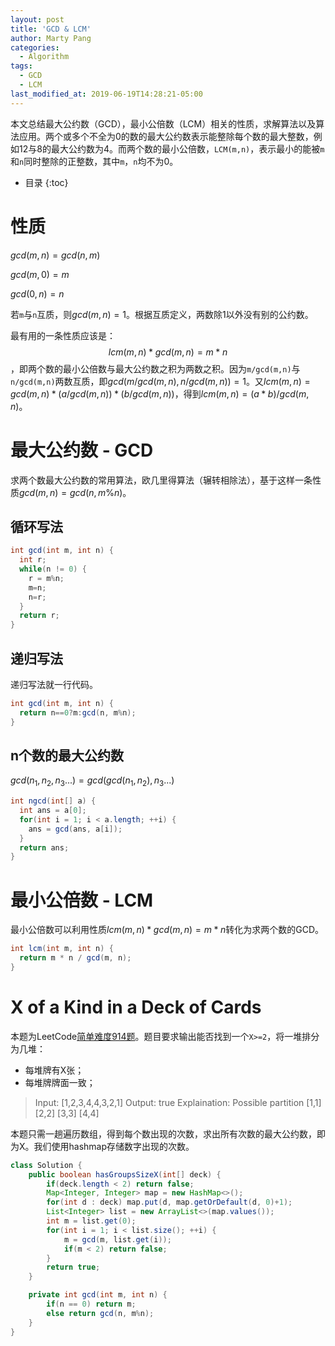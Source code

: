```yaml
---
layout: post
title: 'GCD & LCM'
author: Marty Pang
categories: 
  - Algorithm
tags: 
  - GCD
  - LCM
last_modified_at: 2019-06-19T14:28:21-05:00
---
```


本文总结最大公约数（GCD），最小公倍数（LCM）相关的性质，求解算法以及算法应用。两个或多个不全为0的数的最大公约数表示能整除每个数的最大整数，例如12与8的最大公约数为4。而两个数的最小公倍数，`LCM(m,n)`，表示最小的能被`m`和`n`同时整除的正整数，其中`m`，`n`均不为0。

* 目录
{:toc}

# 性质

$gcd(m,n)=gcd(n,m)$

$gcd(m,0)=m$

$gcd(0,n)=n$

若`m`与`n`互质，则$gcd(m,n)=1$。根据互质定义，两数除1以外没有别的公约数。

最有用的一条性质应该是：$$lcm(m,n) * gcd(m,n)=m * n$$，即两个数的最小公倍数与最大公约数之积为两数之积。因为`m/gcd(m,n)`与`n/gcd(m,n)`两数互质，即$gcd(m/gcd(m,n),n/gcd(m,n))=1$。又$lcm(m,n)=gcd(m,n) * (a/gcd(m,n)) * (b/gcd(m,n))$，得到$lcm(m,n)=(a * b)/gcd(m,n)$。

# 最大公约数 - GCD

求两个数最大公约数的常用算法，欧几里得算法（辗转相除法），基于这样一条性质$gcd(m,n)=gcd(n,m \% n)$。

## 循环写法

```java
int gcd(int m, int n) {
  int r;
  while(n != 0) {
    r = m%n;
    m=n;
    n=r;
  }
  return r;
}
```

## 递归写法

递归写法就一行代码。

```java
int gcd(int m, int n) {
  return n==0?m:gcd(n, m%n);
}
```

## n个数的最大公约数

$gcd(n_1,n_2,n_3...)=gcd(gcd(n_1,n_2),n_3...)$

```java
int ngcd(int[] a) {
  int ans = a[0];
  for(int i = 1; i < a.length; ++i) {
    ans = gcd(ans, a[i]);
  }
  return ans;
}
```

# 最小公倍数 - LCM

最小公倍数可以利用性质$lcm(m,n) * gcd(m,n)=m * n$转化为求两个数的GCD。

```java
int lcm(int m, int n) {
  return m * n / gcd(m, n);
}
```



# X of a Kind in a Deck of Cards

本题为LeetCode[简单难度914题](https://leetcode.com/problems/x-of-a-kind-in-a-deck-of-cards/)。题目要求输出能否找到一个`X>=2`，将一堆排分为几堆：
- 每堆牌有X张；
- 每堆牌牌面一致；

> Input: [1,2,3,4,4,3,2,1]
> Output: true
> Explaination: Possible partition [1,1] [2,2] [3,3] [4,4]

本题只需一趟遍历数组，得到每个数出现的次数，求出所有次数的最大公约数，即为X。我们使用hashmap存储数字出现的次数。

```java
class Solution {
    public boolean hasGroupsSizeX(int[] deck) {
        if(deck.length < 2) return false;
        Map<Integer, Integer> map = new HashMap<>();
        for(int d : deck) map.put(d, map.getOrDefault(d, 0)+1);
        List<Integer> list = new ArrayList<>(map.values());
        int m = list.get(0);
        for(int i = 1; i < list.size(); ++i) {
            m = gcd(m, list.get(i));
            if(m < 2) return false;
        }
        return true;
    }

    private int gcd(int m, int n) {
        if(n == 0) return m;
        else return gcd(n, m%n);
    }
}
```

